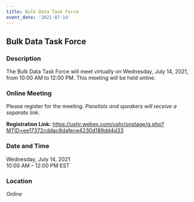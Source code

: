 ```yaml
---
title: Bulk Data Task Force
event_date: '2021-07-14'
---
```


## Bulk Data Task Force

### Description
The Bulk Data Task Force will meet virtually on Wednesday, July 14, 2021, from 10:00 AM to 12:00 PM. This meeting will be held online.     

### Online Meeting  
Please register for the meeting. *Panelists and speakers will receive a separate link.*  

**Registration Link:** https://ushr.webex.com/ushr/onstage/g.php?MTID=ee17372cddac8dafece4230d189dd4d33


### Date and Time
Wednesday, July 14, 2021  
10:00 AM – 12:00 PM EST  


### Location
*Online*
